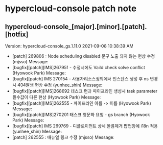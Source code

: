 # hypercloud-console patch note
## hypercloud-console_[major].[minor].[patch].[hotfix]
Version: hypercloud-console_gs.1.11.0
2021-09-08  10:38:39 AM
- [patch] 269806 : Node scheduling disabled 문구 노출 되지 않는 현상 수정 (mjsso) 
    Message: 
- [bugfix][patch][IMS]267951 - 수정시에도 Vaild check solve conflict (Hyowook Park) 
    Message: 
- [bugfix][patch] IMS 270154 - 사용자리소스정의에서 인스턴스 생성 후 ns 변경시 404발생 현상 수정 (yunhee_shin) 
    Message: 
- [bugfix][patch][IMS]268692 테스크 런과 파이프라인 생성시 task parameter 필수값이 다른 현상 (Hyowook Park) 
    Message: 
- [bugfix][patch][IMS]262555 - 파이프라인 이름 -> 이름 (Hyowook Park) 
    Message: 
- [bugfix][patch][IMS]270201 태스크 영문화 요청 - gs branch (Hyowook Park) 
    Message: 
- [bugfix][patch] IMS 269769 - 디플로이먼트 상세 볼륨제거 팝업창에 i18n 적용 (yunhee_shin) 
    Message: 
- [patch] 262555 : 매뉴얼 링크 수정 (mjsso) 
    Message: 